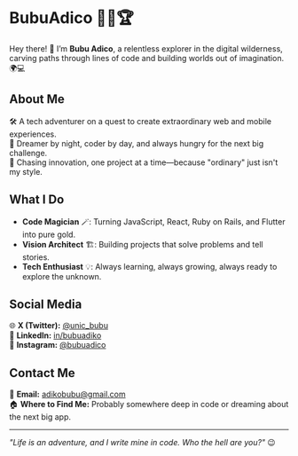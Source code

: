 # **BubuAdico** 🚀✨🏆 

Hey there! 👋 I’m **Bubu Adico**, a relentless explorer in the digital wilderness, carving paths through lines of code and building worlds out of imagination. 🌍💻  

## **About Me**  
🛠️ A tech adventurer on a quest to create extraordinary web and mobile experiences.  
🌌 Dreamer by night, coder by day, and always hungry for the next big challenge.  
🎯 Chasing innovation, one project at a time—because "ordinary" just isn't my style.  

## **What I Do**  
- **Code Magician** 🪄: Turning JavaScript, React, Ruby on Rails, and Flutter into pure gold.  
- **Vision Architect** 🏗️: Building projects that solve problems and tell stories.  
- **Tech Enthusiast** 💡: Always learning, always growing, always ready to explore the unknown.  

## **Social Media**  
🌐 **X (Twitter):** [@unic_bubu](https://x.com/unic_bubu)  
🔗 **LinkedIn:** [in/bubuadiko](https://linkedin.com/in/bubuadiko)  
📸 **Instagram:** [@bubuadico](https://instagram.com/bubuadico)  

## **Contact Me**  
📩 **Email:** [adikobubu@gmail.com](mailto:adikobubu@gmail.com)  
🏠 **Where to Find Me:** Probably somewhere deep in code or dreaming about the next big app.  

---

*"Life is an adventure, and I write mine in code. Who the hell are you?"* 😉
